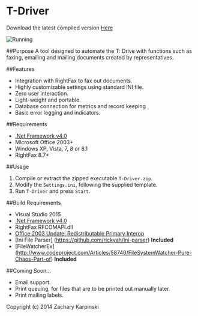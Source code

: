 T-Driver
========

Download the latest compiled version [Here](http://zacharykarpinski.com/projects/tdriver/TDriver_latest.zip)

![Running](http://zacharykarpinski.com/projects/tdriver/img/tdriver_running.png "T-Driver while running.")

##Purpose
A tool designed to automate the T: Drive with functions such as faxing, emailing and mailing documents created by representatives.

##Features
 * Integration with RightFax to fax out documents.
 * Highly customizable settings using standard INI file.
 * Zero user interaction.
 * Light-weight and portable.
 * Database connection for metrics and record keeping
 * Basic error logging and indicators.

##Requirements
 * [.Net Framework v4.0](http://www.microsoft.com/en-us/download/details.aspx?id=17851)
 * Microsoft Office 2003+
 * Windows XP, Vista, 7, 8 or 8.1
 * RightFax 8.7+

##Usage
 1. Compile or extract the zipped executable `T-Driver.zip`.
 2. Modify the `Settings.ini`, following the supplied template.
 3. Run `T-Driver` and press `Start`.

##Build Requirements
* Visual Studio 2015
* [.Net Framework v4.0](http://www.microsoft.com/en-us/download/details.aspx?id=17851)
* RightFax RFCOMAPI.dll
* [Office 2003 Update: Redistributable Primary Interop](http://support.microsoft.com/kb/897646)
* [Ini File Parser] (https://github.com/rickyah/ini-parser) __Included__
* [FileWatcherEx] (http://www.codeproject.com/Articles/58740/FileSystemWatcher-Pure-Chaos-Part-of) __Included__


##Coming Soon...
 * Email support.
 * Print queuing, for files that are to be printed out manually later.
 * Print mailing labels.

Copyright (c) 2014 Zachary Karpinski
